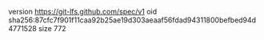 version https://git-lfs.github.com/spec/v1
oid sha256:87cfc7f901f11caa92b25ae19d303aeaaf56fdad94311800befbed94d4771528
size 772
